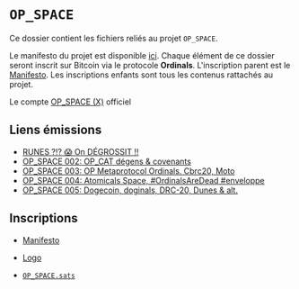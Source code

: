 # `OP_SPACE`

Ce dossier contient les fichiers reliés au projet `OP_SPACE`.

Le manifesto du projet est disponible [ici](Manifesto.md). Chaque élément de ce dossier seront inscrit sur Bitcoin via le protocole **Ordinals**. L'inscription parent est le [Manifesto](Manifesto.md).
Les inscriptions enfants sont tous les contenus rattachés au projet.

Le compte [OP_SPACE (X)](https://twitter.com/op_space28722) officiel

## Liens émissions

- [RUNES ?!? 😱 On DÉGROSSIT !!](https://x.com/Blockcryptology/status/1770147012069007811?s=20)
- [OP_SPACE 002: OP_CAT dégens & covenants](https://x.com/Blockcryptology/status/1777742641498603698)
- [OP_SPACE 003: OP Metaprotocol Ordinals. Cbrc20, Moto](https://x.com/Blockcryptology/status/1785353451347587253)
- [OP_SPACE 004: Atomicals Space, #OrdinalsAreDead #enveloppe](https://x.com/op_space28722/status/1790427980516221212?s=46)
- [OP_SPACE 005: Dogecoin, doginals, DRC-20, Dunes & alt.](https://x.com/op_space28722/status/1795502800266264902?s=46)

## Inscriptions

- [Manifesto](https://ordinals.com/inscription/2914e780bb7272612b97517af3dfe8fc604b6f8661645eedad226eef181df06bi0)

- [Logo](https://ordinals.com/inscription/322eb418bce5883ae1c36ad1577f08d04c0c4f242f7c8b47975a4b3ca1bfc9c2i0)

- [`OP_SPACE.sats`](https://ordinals.com/inscription/bb673cf62d80b6bfc2d2d49e1d4d2d0fd983c4c0d9e0632ccf608b7e109750a3i0)
